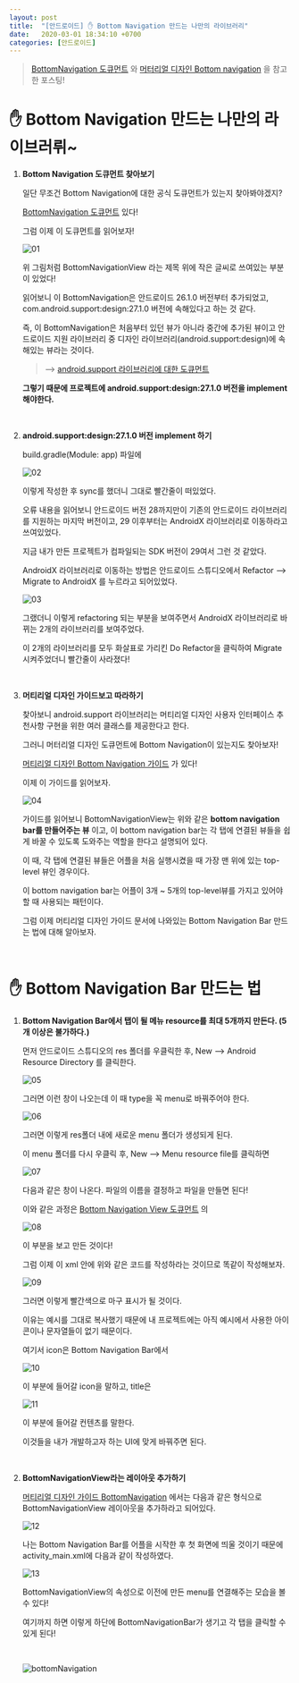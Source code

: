 ```yaml
---
layout: post
title:  "[안드로이드] ✋ Bottom Navigation 만드는 나만의 라이브러리"
date:   2020-03-01 18:34:10 +0700
categories: [안드로이드]
---
```


> [BottomNavigation 도큐먼트](https://developer.android.com/reference/android/support/design/widget/BottomNavigationView.html#inherited-constants) 와 [머터리얼 디자인 Bottom navigation](https://material.io/components/bottom-navigation/#) 을 참고한 포스팅!

# ✋ Bottom Navigation 만드는 나만의 라이브러뤼~

1. __Bottom Navigation 도큐먼트 찾아보기__

    일단 무조건 Bottom Navigation에 대한 공식 도큐먼트가 있는지 찾아봐야겠지?

    [BottomNavigation 도큐먼트](https://developer.android.com/reference/android/support/design/widget/BottomNavigationView.html#inherited-constants) 있다!

    그럼 이제 이 도큐먼트를 읽어보자!

    ![01](https://user-images.githubusercontent.com/31889335/75611533-a3b7b300-5b5e-11ea-8421-0f7e23c2ecaa.PNG)

    위 그림처럼 BottomNavigationView 라는 제목 위에 작은 글씨로 쓰여있는 부분이 있었다!

    읽어보니 이 BottomNavigation은 안드로이드 26.1.0 버전부터 추가되었고, com.android.support:design:27.1.0 버전에 속해있다고 하는 것 같다.

    즉, 이 BottomNavigation은 처음부터 있던 뷰가 아니라 중간에 추가된 뷰이고 안드로이드 지원 라이브러리 중 디자인 라이브러리(android.support:design)에 속해있는 뷰라는 것이다.

    > --> [android.support 라이브러리에 대한 도큐먼트](https://developer.android.com/topic/libraries/support-library?hl=ko)

    __그렇기 때문에 프로젝트에 android.support:design:27.1.0 버전을 implement 해야한다.__

    <br>

2. __android.support:design:27.1.0 버전 implement 하기__

    build.gradle(Module: app) 파일에 

    ![02](https://user-images.githubusercontent.com/31889335/75611848-8b956300-5b61-11ea-92e8-f35566a4bd65.PNG)

    이렇게 작성한 후 sync를 했더니 그대로 빨간줄이 떠있었다.

    오류 내용을 읽어보니 안드로이드 버전 28까지만이 기존의 안드로이드 라이브러리를 지원하는 마지막 버전이고, 29 이후부터는 AndroidX 라이브러리로 이동하라고 쓰여있었다. 

    지금 내가 만든 프로젝트가 컴파일되는 SDK 버전이 29여서 그런 것 같았다. 

    AndroidX 라이브러리로 이동하는 방법은 안드로이드 스튜디오에서 Refactor --> Migrate to AndroidX 를 누르라고 되어있었다.

    ![03](https://user-images.githubusercontent.com/31889335/75611925-2d1cb480-5b62-11ea-83b9-917ca9e11bab.PNG)

    그랬더니 이렇게 refactoring 되는 부분을 보여주면서 AndroidX 라이브러리로 바뀌는 2개의 라이브러리를 보여주었다.

    이 2개의 라이브러리를 모두 화살표로 가리킨 Do Refactor을 클릭하여 Migrate 시켜주었더니 빨간줄이 사라졌다!

    <br>

3. __머티리얼 디자인 가이드보고 따라하기__

    찾아보니 android.support 라이브러리는 머티리얼 디자인 사용자 인터페이스 추천사항 구현을 위한 여러 클래스를 제공한다고 한다. 

    그러니 머터리얼 디자인 도큐먼트에 Bottom Navigation이 있는지도 찾아보자!

    [머티리얼 디자인 Bottom Navigation 가이드](https://material.io/develop/android/components/bottom-navigation-view/) 가 있다!

    이제 이 가이드를 읽어보자.

    ![04](https://user-images.githubusercontent.com/31889335/75611957-808f0280-5b62-11ea-8351-459cebff3e94.PNG)

    가이드를 읽어보니 BottomNavigationView는 위와 같은 __bottom navigation bar를 만들어주는 뷰__ 이고, 이 bottom navigation bar는 각 탭에 연결된 뷰들을 쉽게 바꿀 수 있도록 도와주는 역할을 한다고 설명되어 있다.

    이 때, 각 탭에 연결된 뷰들은 어플을 처음 실행시켰을 때 가장 맨 위에 있는 top-level 뷰인 경우이다.

    이 bottom navigation bar는 어플이 3개 ~ 5개의 top-level뷰를 가지고 있어야 할 때 사용되는 패턴이다.

    그럼 이제 머티리얼 디자인 가이드 문서에 나와있는 Bottom Navigation Bar 만드는 법에 대해 알아보자.

    <br>

# ✋ Bottom Navigation Bar 만드는 법

1. __Bottom Navigation Bar에서 탭이 될 메뉴 resource를 최대 5개까지 만든다. (5개 이상은 불가하다.)__

    먼저 안드로이드 스튜디오의 res 폴더를 우클릭한 후, New --> Android Resource Directory 를 클릭한다. 

    ![05](https://user-images.githubusercontent.com/31889335/75612052-77526580-5b63-11ea-962b-aba33d827de5.PNG)

    그러면 이런 창이 나오는데 이 때 type을 꼭 menu로 바꿔주어야 한다.

    ![06](https://user-images.githubusercontent.com/31889335/75612065-92bd7080-5b63-11ea-9e46-e785a74cb942.PNG)

    그러면 이렇게 res폴더 내에 새로운 menu 폴더가 생성되게 된다.

    이 menu 폴더를 다시 우클릭 후, New --> Menu resource file를 클릭하면 

    ![07](https://user-images.githubusercontent.com/31889335/75612085-ca2c1d00-5b63-11ea-81b6-31d5a4258cfa.PNG)

    다음과 같은 창이 나온다. 파일의 이름을 결정하고 파일을 만들면 된다!

    이와 같은 과정은 [Bottom Navigation View 도큐먼트](https://developer.android.com/reference/android/support/design/widget/BottomNavigationView.html#inherited-constants) 의

    ![08](https://user-images.githubusercontent.com/31889335/75612118-052e5080-5b64-11ea-8082-d9d21251c0cf.PNG)

    이 부분을 보고 만든 것이다!

    그럼 이제 이 xml 안에 위와 같은 코드를 작성하라는 것이므로 똑같이 작성해보자.

    ![09](https://user-images.githubusercontent.com/31889335/75612140-2ee77780-5b64-11ea-9c83-85335cb1f6c7.PNG)

    그러면 이렇게 빨간색으로 마구 표시가 될 것이다.

    이유는 예시를 그대로 복사했기 때문에 내 프로젝트에는 아직 예시에서 사용한 아이콘이나 문자열들이 없기 때문이다.

    여기서 icon은 Bottom Navigation Bar에서 

    ![10](https://user-images.githubusercontent.com/31889335/75612191-9ef5fd80-5b64-11ea-989e-af7194ae397e.PNG)

    이 부분에 들어갈 icon을 말하고, title은

    ![11](https://user-images.githubusercontent.com/31889335/75612188-9dc4d080-5b64-11ea-801c-27b96d5b2e48.PNG)

    이 부분에 들어갈 컨텐츠를 말한다.

    이것들을 내가 개발하고자 하는 UI에 맞게 바꿔주면 된다.

    <br>

2. __BottomNavigationView라는 레이아웃 추가하기__

    [머티리얼 디자인 가이드 BottomNavigation](https://material.io/develop/android/components/bottom-navigation-view/) 에서는 다음과 같은 형식으로 BottomNavigationView 레이아웃을 추가하라고 되어있다.

    ![12](https://user-images.githubusercontent.com/31889335/75612342-ddd88300-5b65-11ea-9c5a-8323881e0b83.PNG)

    나는 Bottom Navigation Bar를 어플을 시작한 후 첫 화면에 띄울 것이기 때문에 activity_main.xml에 다음과 같이 작성하였다.

    ![13](https://user-images.githubusercontent.com/31889335/75619831-38083100-5bc4-11ea-91d9-6482f4fdf711.PNG)

    BottomNavigationView의 속성으로 이전에 만든 menu를 연결해주는 모습을 볼 수 있다!

    여기까지 하면 이렇게 하단에 BottomNavigationBar가 생기고 각 탭을 클릭할 수 있게 된다!

    <br>

    ![bottomNavigation](https://user-images.githubusercontent.com/31889335/75622653-2df72a00-5be6-11ea-8dc3-5b0c5e695c75.gif)


















